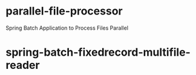 # parallel-file-processor
Spring Batch Application to Process Files Parallel 
# spring-batch-fixedrecord-multifile-reader
